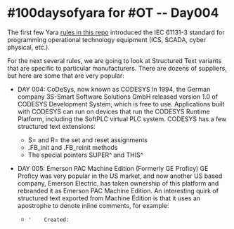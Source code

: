 # #100daysofyara for #OT -- Day004

The first few Yara [rules in this repo](100daysOfYaraForOT) introduced the IEC 61131-3 
standard for programming operational technology equipment (ICS, SCADA, cyber physical, 
etc.).

For the next several rules, we are going to look at Structured Text variants that are 
specific to particular manufacturers.  There are dozens of suppliers, but here
are some that are very popular:

- DAY 004: CoDeSys, now known as CODESYS
  In 1994, the German company 3S-Smart Software Solutions GmbH
  released version 1.0 of CODESYS Development System, which is free to use.
  Applications built with CODESYS can run on devices that run the CODESYS
  Runtime Platform, including the SoftPLC virtual PLC system.  CODESYS has
  a few structured text extensions:
  - S= and R= the set and reset assignments
  - .FB_init and .FB_reinit methods
  - The special pointers SUPER^ and THIS^
 
- DAY 005: Emerson PAC Machine Edition (Formerly GE Proficy)
  GE Proficy was very popular in the US market, and now another US based
  company, Emerson Electric, has taken ownership of this platform and
  rebranded it as Emerson PAC Machine Edition.  An interesting quirk of
  structured text exported from Machine Edition is that it uses an
  apostrophe to denote inline comments, for example:
  - ```'-------------------
    '    Created:
   ```
